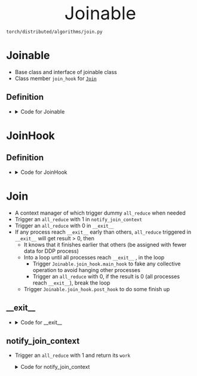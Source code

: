 <div align='center'><font size='20'> Joinable </font></div>

`torch/distributed/algorithms/join.py`

# Joinable
- Base class and interface of joinable class
- Class member `join_hook` for [`Join`](#join)

## Definition
* <details> 
    <summary>Code for Joinable</summary>  

    ```Python
    class Joinable(ABC):
        r"""
        This defines an abstract base class for joinable classes. A joinable class
        (inheriting from :class:`Joinable`) should implement :meth:`join_hook`,
        which returns a :class:`JoinHook` instance, in addition to
        :meth:`join_device` and :meth:`join_process_group` that return device and
        process group information, respectively.
        """
        @abstractmethod
        def __init__(self):
            super(Joinable, self).__init__()
            self._join_config = _JoinConfig.construct_disabled_join_config()
    
        @abstractmethod
        def join_hook(self, **kwargs) -> JoinHook:
            r"""
            Returns a :class:`JoinHook` instance for the given :class:`Joinable`.
    
            Arguments:
                kwargs (dict): a :class:`dict` containing any keyword arguments
                    to modify the behavior of the join hook at run time; all
                    :class:`Joinable` instances sharing the same join context
                    manager are forwarded the same value for ``kwargs``.
            """
            ...
    
        @property
        @abstractmethod
        def join_device(self) -> torch.device:
            r"""
            Returns the device from which to perform collective communications
            needed by the join context manager implementation itself.
            """
            ...
    
        @property
        @abstractmethod
        def join_process_group(self) -> Any:
            r"""
            Returns the process group for the collective communications needed by
            the join context manager itself.
            """
            ...
    ```
  </details> 
    

# JoinHook

## Definition
* <details> 
    <summary>Code for JoinHook</summary>
    
    ```python
    class JoinHook():
        r"""
        This defines a join hook, which provides two entry points in the join
        context manager: a main hook, which is called repeatedly while there exists
        a non-joined process, and a post-hook, which is called once all processes
        have joined.
    
        To implement a join hook for the generic join context manager, define a
        class that inherits from :class:`JoinHook` and override ``main_hook()`` and
        ``post_hook()`` as appropriate.
        """
        def main_hook(self) -> None:
            r"""
            This hook is called repeatedly while there exists a non-joined process
            to shadow collective communications in one training iteration (i.e. in
            one forward pass, backward pass, and optimizer step).
            """
            ...
    
        def post_hook(self, is_last_joiner: bool) -> None:
            r"""
            This hook is called after all processes have joined. It is passed an
            additional ``bool`` argument ``is_last_joiner``, which indicates if the
            rank is one of the last to join.
    
            Arguments:
                is_last_joiner (bool): ``True`` if the rank is one of the last to
                    join; ``False`` otherwise.
            """
            ...
    ```
  </details> 
    

# Join
- A context manager of which trigger dummy `all_reduce` when needed
- Trigger an `all_reduce` with 1 in `notify_join_context`
- Trigger an `all_reduce` with 0 in `__exit__`
- If any process reach `__exit__` early than others, `all_reduce` triggered in `__exit__` will get result > 0, then
    - It knows that it finishes earlier that others (be assigned with fewer data for DDP process)
    - Into a loop until all processes reach `__exit__` , in the loop
        - Trigger `Joinable.join_hook.main_hook` to fake any collective operation to avoid hanging other processes
        - Trigger an `all_reduce` with 0, if the result is 0 (all processes reach `__exit__`), break the loop
    - Trigger `Joinable.join_hook.post_hook` to do some finish up

## \_\_exit__
* <details> 
    <summary>Code for __exit__</summary>
    
    ```Python
    def __exit__(
        self,
        type: Optional[Type[BaseException]],
        value: Optional[BaseException],
        traceback: Optional[TracebackType]
    ):
        r"""
        Repeatedly runs the main hooks until all processes join; then, runs
        the post-hooks.
    
        Raises:
            RuntimeError
                If ``throw_on_early_termination=True``.
        """
        if not self._enable or type:
            return  # propagate the exception directly if one was raised
    
        all_procs_joined = False
        is_last_joiner = True
    
        i = 0
        WARN_THRESHOLD = 1000
        warnings.simplefilter("once")
    
        while not all_procs_joined:
            if i > WARN_THRESHOLD:
                warnings.warn(
                    "Detected uneven input skew of greater than "
                    f"{WARN_THRESHOLD}. This means that rank "
                    f"{self._rank} has at least {WARN_THRESHOLD} "
                    f"fewer inputs than other currently-active ranks. "
                    "This level of skew could lead to performance "
                    "degradation during training."
                )
            # Shadow the all-reduce in non-joined processes
            num_nonjoined_procs = self._get_num_nonjoined_procs()
            if num_nonjoined_procs == 0:
                all_procs_joined = True
            else:
                if self._throw_on_early_termination:
                    self._notify_procs_to_terminate()
    
                # Run main hooks
                for join_hook in self._join_hooks:
                    join_hook.main_hook()
    
                is_last_joiner = False
                i += 1
    
        # Run post-hooks
        for join_hook in self._join_hooks:
            join_hook.post_hook(is_last_joiner)
    ```
    </details>
    

## notify_join_context
- Trigger an `all_reduce` with 1 and return its `work`
  <details> 
    <summary>Code for notify_join_context</summary>
    
    ```Python
    @staticmethod
    def notify_join_context(joinable: Joinable):
        r"""
        Notifies the join context manager that the calling process has not yet
        joined; then, if ``throw_on_early_termination=True``, checks if uneven
        inputs have been detected (i.e. if one process has already joined) and
        throws an exception if so.
    
        This method should be called from a :class:`Joinable` object before
        its per-iteration collective communications. For example, this should
        be called at the beginning of the forward pass in
        :class:`DistributedDataParallel`.
    
        Only the first :class:`Joinable` object passed into the context
        manager performs the collective communications in this method, and
        for the others, this method is vacuous.
    
        Arguments:
            joinable (Joinable): the :class:`Joinable` object calling this
                method.
    
        Returns:
            An async work handle for the all-reduce meant to notify the context
            manager that the process has not yet joined if ``joinable`` is the
            first one passed into the context manager; ``None`` otherwise.
        """
        assert hasattr(joinable, "_join_config"), \
            f"Check that the {type(joinable)} constructor calls the " \
            "``Joinable`` constructor"
    
        join_config = joinable._join_config
        # First joinable is responsible for the collective communications
        if not join_config.is_first_joinable or not join_config.enable:
            return None
    
        device = joinable.join_device
        process_group = joinable.join_process_group
    
        # Schedule an all-reduce to indicate that the caller has not yet joined
        ones = torch.ones(1, device=device)
        work = dist.all_reduce(ones, group=process_group, async_op=True)
    
        if join_config.throw_on_early_termination:
            # Check if uneven inputs have been detected
            zeros = torch.zeros(1, device=device)
            dist.all_reduce(zeros, group=process_group)
            should_throw = zeros.item()
            if should_throw:
                raise RuntimeError(
                    "Detected at least one rank that exhausted inputs. "
                    "Throwing across all ranks."
                )
        return work
    ```
  </details>